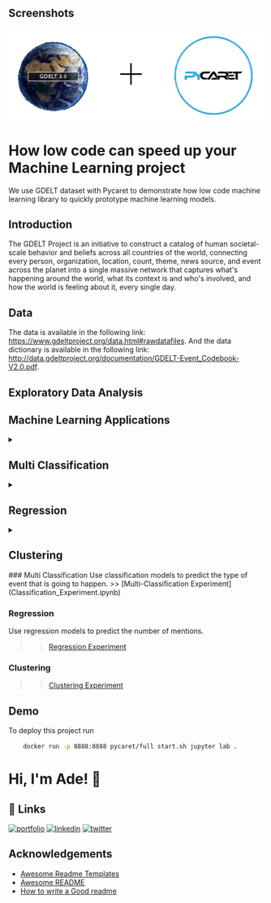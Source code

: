 
## Screenshots

![App Screenshot](images/gdelt.png)


# How low code can speed up your Machine Learning project

We use GDELT dataset with Pycaret to demonstrate how low code machine learning library to quickly prototype machine learning models.


## Introduction
The GDELT Project is an initiative to construct a catalog of human societal-scale behavior and beliefs across all countries of the world, connecting every person, organization, location, count, theme, news source, and event across the planet into a single massive network that captures what's happening around the world, what its context is and who's involved, and how the world is feeling about it, every single day.
## Data
The data is available in the following link: https://www.gdeltproject.org/data.html#rawdatafiles.
And the data dictionary is available in the following link: http://data.gdeltproject.org/documentation/GDELT-Event_Codebook-V2.0.pdf.

## Exploratory Data Analysis


## Machine Learning Applications
<details>
<summary markdown="span"><h2>Multi Classification</h2></summary>
<iframe
  src="Classification_Experiment.ipynb"
  style="width:100%; height:300px;"
></iframe>
</details>
<details>
<summary markdown="span"><h2>Regression</h2></summary>
<iframe
  src="Drift_Report.html"
  style="width:100%; height:300px;"
></iframe>
</details>
<details>
<summary markdown="span"><h2>Clustering</h2></summary>
**Machine Learning Models**
</details>
### Multi Classification 
Use classification models to predict the type of event that is going to happen.    
>> [Multi-Classification Experiment](Classification_Experiment.ipynb) 


### Regression
Use regression models to predict the number of mentions.   
>> [Regression Experiment](regression_Experiment.ipynb)

### Clustering
>> [Clustering Experiment](Clustering_Experiment.ipynb)

## Demo

To deploy this project run

```bash
    docker run -p 8888:8888 pycaret/full start.sh jupyter lab .
```


# Hi, I'm Ade! 👋


## 🔗 Links
[![portfolio](https://img.shields.io/badge/my_portfolio-000?style=for-the-badge&logo=ko-fi&logoColor=white)](https://katherineoelsner.com/)
[![linkedin](https://img.shields.io/badge/linkedin-0A66C2?style=for-the-badge&logo=linkedin&logoColor=white)](https://www.linkedin.com/)
[![twitter](https://img.shields.io/badge/twitter-1DA1F2?style=for-the-badge&logo=twitter&logoColor=white)](https://twitter.com/)


## Acknowledgements

 - [Awesome Readme Templates](https://awesomeopensource.com/project/elangosundar/awesome-README-templates)
 - [Awesome README](https://github.com/matiassingers/awesome-readme)
 - [How to write a Good readme](https://bulldogjob.com/news/449-how-to-write-a-good-readme-for-your-github-project)

